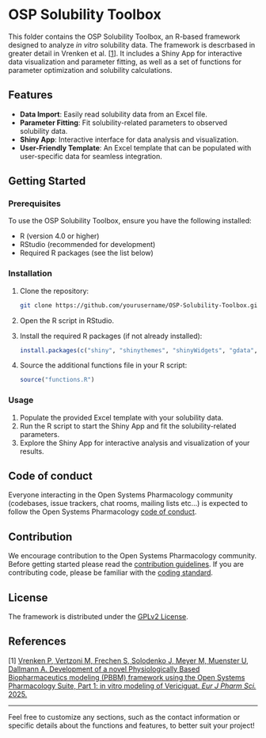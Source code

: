 # OSP Solubility Toolbox

This folder contains the OSP Solubility Toolbox, an R-based framework designed to analyze *in vitro* solubility data. The framework is descrbased in greater detail in Vrenken et al. [[1](#References)]. It includes a Shiny App for interactive data visualization and parameter fitting, as well as a set of functions for parameter optimization and solubility calculations.


## Features

- **Data Import**: Easily read solubility data from an Excel file.
- **Parameter Fitting**: Fit solubility-related parameters to observed solubility data.
- **Shiny App**: Interactive interface for data analysis and visualization.
- **User-Friendly Template**: An Excel template that can be populated with user-specific data for seamless integration.

## Getting Started

### Prerequisites

To use the OSP Solubility Toolbox, ensure you have the following installed:

- R (version 4.0 or higher)
- RStudio (recommended for development)
- Required R packages (see the list below)

### Installation

1. Clone the repository:

   ```bash
   git clone https://github.com/yourusername/OSP-Solubility-Toolbox.git
   ```

2. Open the R script in RStudio.

3. Install the required R packages (if not already installed):

   ```R
   install.packages(c("shiny", "shinythemes", "shinyWidgets", "gdata", "openxlsx", "ggplot2", "gridExtra"))
   ```

4. Source the additional functions file in your R script:

   ```R
   source("functions.R")
   ```

### Usage

1. Populate the provided Excel template with your solubility data.
2. Run the R script to start the Shiny App and fit the solubility-related parameters.
3. Explore the Shiny App for interactive analysis and visualization of your results.

## Code of conduct
Everyone interacting in the Open Systems Pharmacology community (codebases, issue trackers, chat rooms, mailing lists etc...) is expected to follow the Open Systems Pharmacology [code of conduct](https://github.com/Open-Systems-Pharmacology/Suite/blob/master/CODE_OF_CONDUCT.md#contributor-covenant-code-of-conduct).

## Contribution
We encourage contribution to the Open Systems Pharmacology community. Before getting started please read the [contribution guidelines](https://github.com/Open-Systems-Pharmacology/Suite/blob/master/CONTRIBUTING.md#ways-to-contribute). If you are contributing code, please be familiar with the [coding standard](https://github.com/Open-Systems-Pharmacology/Suite/blob/master/CODING_STANDARDS.md#visual-studio-settings).

## License
The framework is distributed under the [GPLv2 License](https://github.com/Open-Systems-Pharmacology/Suite/blob/develop/LICENSE).

## References
[1] [Vrenken P, Vertzoni M, Frechen S, Solodenko J, Meyer M, Muenster U, Dallmann A. Development of a novel Physiologically Based Biopharmaceutics modeling (PBBM) framework using the Open Systems Pharmacology Suite, Part 1: in vitro modeling of Vericiguat. *Eur J Pharm Sci.* 2025.](https://github.com/Open-Systems-Pharmacology/Oral-PBBM-Workflow)



---

Feel free to customize any sections, such as the contact information or specific details about the functions and features, to better suit your project!
